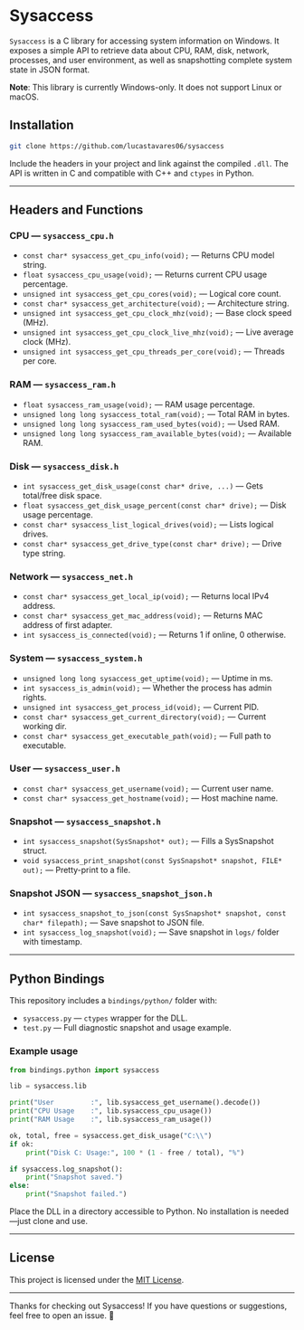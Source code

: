 # Sysaccess

`Sysaccess` is a C library for accessing system information on Windows. It exposes a simple API to retrieve data about CPU, RAM, disk, network, processes, and user environment, as well as snapshotting complete system state in JSON format.

**Note**: This library is currently Windows-only. It does not support Linux or macOS.

## Installation

```bash
git clone https://github.com/lucastavares06/sysaccess
```

Include the headers in your project and link against the compiled `.dll`. The API is written in C and compatible with C++ and `ctypes` in Python.

---

## Headers and Functions

### CPU — `sysaccess_cpu.h`

- `const char* sysaccess_get_cpu_info(void);` — Returns CPU model string.
- `float sysaccess_cpu_usage(void);` — Returns current CPU usage percentage.
- `unsigned int sysaccess_get_cpu_cores(void);` — Logical core count.
- `const char* sysaccess_get_architecture(void);` — Architecture string.
- `unsigned int sysaccess_get_cpu_clock_mhz(void);` — Base clock speed (MHz).
- `unsigned int sysaccess_get_cpu_clock_live_mhz(void);` — Live average clock (MHz).
- `unsigned int sysaccess_get_cpu_threads_per_core(void);` — Threads per core.

### RAM — `sysaccess_ram.h`

- `float sysaccess_ram_usage(void);` — RAM usage percentage.
- `unsigned long long sysaccess_total_ram(void);` — Total RAM in bytes.
- `unsigned long long sysaccess_ram_used_bytes(void);` — Used RAM.
- `unsigned long long sysaccess_ram_available_bytes(void);` — Available RAM.

### Disk — `sysaccess_disk.h`

- `int sysaccess_get_disk_usage(const char* drive, ...)` — Gets total/free disk space.
- `float sysaccess_get_disk_usage_percent(const char* drive);` — Disk usage percentage.
- `const char* sysaccess_list_logical_drives(void);` — Lists logical drives.
- `const char* sysaccess_get_drive_type(const char* drive);` — Drive type string.

### Network — `sysaccess_net.h`

- `const char* sysaccess_get_local_ip(void);` — Returns local IPv4 address.
- `const char* sysaccess_get_mac_address(void);` — Returns MAC address of first adapter.
- `int sysaccess_is_connected(void);` — Returns 1 if online, 0 otherwise.

### System — `sysaccess_system.h`

- `unsigned long long sysaccess_get_uptime(void);` — Uptime in ms.
- `int sysaccess_is_admin(void);` — Whether the process has admin rights.
- `unsigned int sysaccess_get_process_id(void);` — Current PID.
- `const char* sysaccess_get_current_directory(void);` — Current working dir.
- `const char* sysaccess_get_executable_path(void);` — Full path to executable.

### User — `sysaccess_user.h`

- `const char* sysaccess_get_username(void);` — Current user name.
- `const char* sysaccess_get_hostname(void);` — Host machine name.

### Snapshot — `sysaccess_snapshot.h`

- `int sysaccess_snapshot(SysSnapshot* out);` — Fills a SysSnapshot struct.
- `void sysaccess_print_snapshot(const SysSnapshot* snapshot, FILE* out);` — Pretty-print to a file.

### Snapshot JSON — `sysaccess_snapshot_json.h`

- `int sysaccess_snapshot_to_json(const SysSnapshot* snapshot, const char* filepath);` — Save snapshot to JSON file.
- `int sysaccess_log_snapshot(void);` — Save snapshot in `logs/` folder with timestamp.

---

## Python Bindings

This repository includes a `bindings/python/` folder with:

- `sysaccess.py` — `ctypes` wrapper for the DLL.
- `test.py` — Full diagnostic snapshot and usage example.

### Example usage

```python
from bindings.python import sysaccess

lib = sysaccess.lib

print("User         :", lib.sysaccess_get_username().decode())
print("CPU Usage    :", lib.sysaccess_cpu_usage())
print("RAM Usage    :", lib.sysaccess_ram_usage())

ok, total, free = sysaccess.get_disk_usage("C:\\")
if ok:
    print("Disk C: Usage:", 100 * (1 - free / total), "%")

if sysaccess.log_snapshot():
    print("Snapshot saved.")
else:
    print("Snapshot failed.")
```

Place the DLL in a directory accessible to Python. No installation is needed—just clone and use.

---

## License

This project is licensed under the [MIT License](https://github.com/lucastavares06/sysaccess/blob/main/LICENSE).

---

Thanks for checking out Sysaccess! If you have questions or suggestions, feel free to open an issue. 🚀
